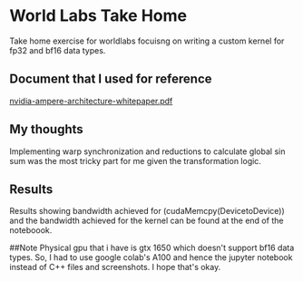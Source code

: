 # World Labs Take Home
Take home exercise for worldlabs focuisng on writing a custom kernel for fp32 and bf16 data types.

## Document that I used for reference
[nvidia-ampere-architecture-whitepaper.pdf](https://github.com/user-attachments/files/22695924/nvidia-ampere-architecture-whitepaper.pdf)

## My thoughts
Implementing warp synchronization and reductions to calculate global sin sum was the most tricky part for me given the transformation logic.

## Results
Results showing bandwidth achieved for (cudaMemcpy(DevicetoDevice)) and the bandwidth achieved for the kernel can be found at the end of the noteboook.

##Note
Physical gpu that i have is gtx 1650 which doesn't support bf16 data types. So, I had to use google colab's A100 and hence the jupyter notebook instead of C++ files and screenshots. I hope that's okay.
